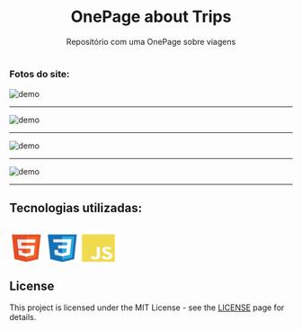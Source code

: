 <h1 align="center">

<br>
OnePage about Trips
</h1>

<p align="center">Repositório com uma OnePage sobre viagens</p>

#

### Fotos do site:

<div>
  <img src="https://github.com/LeandroBorotta/onepageWebsite/assets/112660830/eff38a42-31a1-4062-9720-adfd4c0a8749" alt="demo" height="425">
</div>

<hr />

<div>
  <img src="https://github.com/LeandroBorotta/onepageWebsite/assets/112660830/a976e128-57d2-42a8-bfde-afeee453fadb" alt="demo" height="425">
</div>


<hr />


<div>
  <img src="https://github.com/LeandroBorotta/onepageWebsite/assets/112660830/f1175f23-4c31-42a3-a6b3-981a8544cbde" alt="demo" height="425">
</div>


<hr />

<div>
  <img src="https://github.com/LeandroBorotta/onepageWebsite/assets/112660830/d898834d-77a4-413a-aec9-aa4c202d418d" alt="demo" height="425">
</div>


<hr />


## Tecnologias utilizadas: 

  <div style="display: inline-block"><br>
  <img align="center" alt="Le-HTML" height="50" width="60" src="https://raw.githubusercontent.com/devicons/devicon/master/icons/html5/html5-original.svg">
  <img align="center" alt="Le-CSS" height="50" width="60" src="https://raw.githubusercontent.com/devicons/devicon/master/icons/css3/css3-original.svg">
  <img align="center" alt="LE-Js" height="50" width="60" src="https://raw.githubusercontent.com/devicons/devicon/master/icons/javascript/javascript-plain.svg">
</div>

## License

This project is licensed under the MIT License - see the [LICENSE](https://opensource.org/licenses/MIT) page for details.
